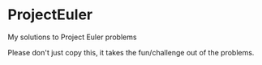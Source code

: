 # ProjectEuler
My solutions to Project Euler problems

Please don't just copy this, it takes the fun/challenge out of the problems.

